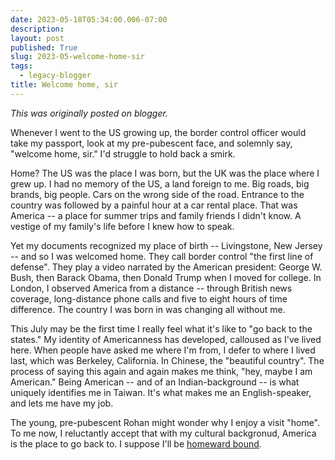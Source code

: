 ```yaml
---
date: 2023-05-18T05:34:00.006-07:00
description: 
layout: post
published: True
slug: 2023-05-welcome-home-sir
tags:
  - legacy-blogger
title: Welcome home, sir
---
```


*This was originally posted on blogger.*

Whenever I went to the US growing up, the border control officer would take my passport, look at my pre-pubescent face, and solemnly say, "welcome home, sir." I'd struggle to hold back a smirk.

Home? The US was the place I was born, but the UK was the place where I grew up. I had no memory of the US, a land foreign to me. Big roads, big brands, big people. Cars on the wrong side of the road. Entrance to the country was followed by a painful hour at a car rental place. That was America -- a place for summer trips and family friends I didn't know. A vestige of my family's life before I knew how to speak.  


Yet my documents recognized my place of birth -- Livingstone, New Jersey -- and so I was welcomed home. They call border control "the first line of defense". They play a video narrated by the American president: George W. Bush, then Barack Obama, then Donald Trump when I moved for college. In London, I observed America from a distance -- through British news
coverage, long-distance phone calls and five to eight hours of time
difference. The country I was born in was changing all without me.   


This July may be the first time I really feel what it's like to "go back to the states." My identity of Americanness has developed, calloused as I've lived here. When people have asked me where I'm from, I defer to where I lived last, which was Berkeley, California. In Chinese, the "beautiful country". The process of saying this again and again makes me think, "hey, maybe I am American." Being American -- and of an Indian-background -- is what uniquely identifies me in Taiwan. It's what makes me an English-speaker, and lets me have my job.

The young, pre-pubescent Rohan might wonder why I enjoy a visit "home". To me now, I reluctantly accept that with my cultural backgronud, America is the place to go back to. I suppose I'll be [homeward bound](https://youtu.be/4c87TeR7Evs).  


